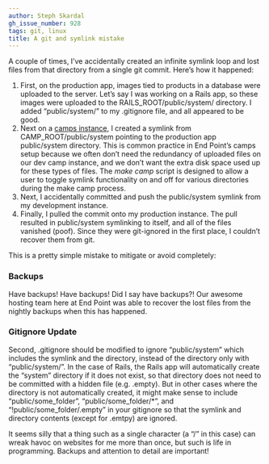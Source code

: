 ```yaml
---
author: Steph Skardal
gh_issue_number: 928
tags: git, linux
title: A git and symlink mistake
---
```




A couple of times, I’ve accidentally created an infinite symlink loop and lost files from that directory from a single git commit. Here’s how it happened:

1. First, on the production app, images tied to products in a database were uploaded to the server. Let’s say I was working on a Rails app, so these images were uploaded to the RAILS_ROOT/public/system/ directory. I added “public/system/” to my .gitignore file, and all appeared to be good.
2. Next on a [camps instance](http://www.devcamps.org/), I created a symlink from CAMP_ROOT/public/system pointing to the production app public/system directory. This is common practice in End Point’s camps setup because we often don’t need the redundancy of uploaded files on our dev camp instance, and we don’t want the extra disk space used up for these types of files. The *make camp* script is designed to allow a user to toggle symlink functionality on and off for various directories during the make camp process.
3. Next, I accidentally committed and push the public/system symlink from my development instance.
4. Finally, I pulled the commit onto my production instance. The pull resulted in public/system symlinking to itself, and all of the files vanished (poof). Since they were git-ignored in the first place, I couldn’t recover them from git.

This is a pretty simple mistake to mitigate or avoid completely:

### Backups

Have backups! Have backups! Did I say have backups?! Our awesome hosting team here at End Point was able to recover the lost files from the nightly backups when this has happened.

### Gitignore Update

Second, .gitignore should be modified to ignore “public/system” which includes the symlink and the directory, instead of the directory only with “public/system/”. In the case of Rails, the Rails app will automatically create the “system” directory if it does not exist, so that directory does not need to be committed with a hidden file (e.g. .empty). But in other cases where the directory is not automatically created, it might make sense to include “public/some_folder”, “public/some_folder/*”, and “!public/some_folder/.empty” in your gitignore so that the symlink and directory contents (except for .emtpy) are ignored.

It seems silly that a thing such as a single character (a “/” in this case) can wreak havoc on websites for me more than once, but such is life in programming. Backups and attention to detail are important!

